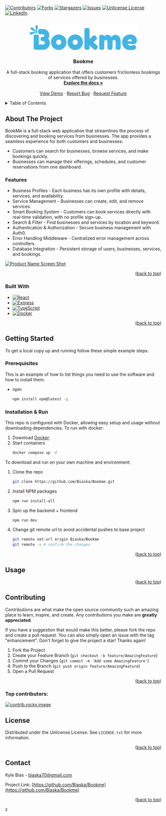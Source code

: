 <a id="readme-top"></a>

<!-- PROJECT SHIELDS -->
<!--
*** I'm using markdown "reference style" links for readability.
*** Reference links are enclosed in brackets [ ] instead of parentheses ( ).
*** See the bottom of this document for the declaration of the reference variables
*** for contributors-url, forks-url, etc. This is an optional, concise syntax you may use.
*** https://www.markdownguide.org/basic-syntax/#reference-style-links
-->
[![Contributors][contributors-shield]][contributors-url]
[![Forks][forks-shield]][forks-url]
[![Stargazers][stars-shield]][stars-url]
[![Issues][issues-shield]][issues-url]
[![Unlicense License][license-shield]][license-url]
[![LinkedIn][linkedin-shield]][linkedin-url]



<!-- PROJECT LOGO -->
<br />
<div align="center">
  <a href="https://github.com/Biaska/Bookme">
    <img src="./client/public/Bookme-word-logo-blue.png" alt="Logo" height="80">
  </a>

<h3 align="center">Bookme</h3>

  <p align="center">
    A full-stack booking application that offers customers frictionless bookings of services offered by businesses.
    <br />
    <a href="https://github.com/Biaska/Bookme"><strong>Explore the docs »</strong></a>
    <br />
    <br />
    <a href="https://github.com/Biaska/Bookme">View Demo</a>
    &middot;
    <a href="https://github.com/Biaska/Bookme/issues/new?labels=bug&template=bug-report---.md">Report Bug</a>
    &middot;
    <a href="https://github.com/Biaska/Bookme/issues/new?labels=enhancement&template=feature-request---.md">Request Feature</a>
  </p>
</div>



<!-- TABLE OF CONTENTS -->
<details>
  <summary>Table of Contents</summary>
  <ol>
    <li>
      <a href="#about-the-project">About The Project</a>
      <ul>
        <li><a href="#built-with">Built With</a></li>
      </ul>
    </li>
    <li>
      <a href="#getting-started">Getting Started</a>
      <ul>
        <li><a href="#prerequisites">Prerequisites</a></li>
        <li><a href="#installation">Installation and Run</a></li>
      </ul>
    </li>
    <li><a href="#usage">Usage</a></li>
    <li><a href="#contributing">Contributing</a></li>
    <li><a href="#license">License</a></li>
    <li><a href="#contact">Contact</a></li>
  </ol>
</details>



<!-- ABOUT THE PROJECT -->
## About The Project

BookMe is a full-stack web application that streamlines the process of discovering and booking services from businesses. The app provides a seamless experience for both customers and businesses:
- Customers can search for businesses, browse services, and make bookings quickly.
- Businesses can manage their offerings, schedules, and customer reservations from one dashboard.

### Features

- Business Profiles - Each business has its own profile with details, services, and availability.
- Service Management - Businesses can create, edit, and remove services.
- Smart Booking System - Customers can book services directly with real-time validation, with no profile sign-up.
- Search & Filter - Find businesses and services by location and keyword.
- Authentication & Authorization - Secure business management with Auth0.
- Error Handling Middleware - Centralized error management across controllers.
- Database Integration - Persistent storage of users, businesses, services, and bookings.

[![Product Name Screen Shot][product-screenshot]](https://example.com)

<p align="right">(<a href="#readme-top">back to top</a>)</p>



### Built With

* [![React][React.js]][React-url]
* [![Express][Express.js]][Express-url]
* [![TypeScript][TypeScript]][TypeScript-url]
* [![Docker][Docker]][Docker-url]

<p align="right">(<a href="#readme-top">back to top</a>)</p>



<!-- GETTING STARTED -->
## Getting Started

To get a local copy up and running follow these simple example steps.

### Prerequisites

This is an example of how to list things you need to use the software and how to install them.
* npm
  ```sh
  npm install npm@latest -g
  ```

### Installation & Run

This repo is configured with Docker, allowing easy setup and usage without downloading dependencies. To run with docker:

1. Download [Docker](Docker-url):
2. Start containers
   ```sh
   docker compose up -d
   ```

To download and run on your own machine and environment:

1. Clone the repo
   ```sh
   git clone https://github.com/Biaska/Bookme.git
   ```
2. Install NPM packages
   ```sh
   npm run install-all
   ```
3. Spin up the backend + frontend
   ```sh
   npm run dev
   ```
4. Change git remote url to avoid accidental pushes to base project
   ```sh
   git remote set-url origin Biaska/Bookme
   git remote -v # confirm the changes
   ```

<p align="right">(<a href="#readme-top">back to top</a>)</p>



<!-- USAGE EXAMPLES -->
## Usage



<p align="right">(<a href="#readme-top">back to top</a>)</p>



<!-- CONTRIBUTING -->
## Contributing

Contributions are what make the open source community such an amazing place to learn, inspire, and create. Any contributions you make are **greatly appreciated**.

If you have a suggestion that would make this better, please fork the repo and create a pull request. You can also simply open an issue with the tag "enhancement".
Don't forget to give the project a star! Thanks again!

1. Fork the Project
2. Create your Feature Branch (`git checkout -b feature/AmazingFeature`)
3. Commit your Changes (`git commit -m 'Add some AmazingFeature'`)
4. Push to the Branch (`git push origin feature/AmazingFeature`)
5. Open a Pull Request

<p align="right">(<a href="#readme-top">back to top</a>)</p>

### Top contributors:

<a href="https://github.com/Biaska/Bookme/graphs/contributors">
  <img src="https://contrib.rocks/image?repo=Biaska/Bookme" alt="contrib.rocks image" />
</a>



<!-- LICENSE -->
## License

Distributed under the Unlicense License. See `LICENSE.txt` for more information.

<p align="right">(<a href="#readme-top">back to top</a>)</p>



<!-- CONTACT -->
## Contact

Kyle Bias - biaska70@gmail.com

Project Link: [https://github.com/Biaska/Bookme](https://github.com/Biaska/Bookme)

<p align="right">(<a href="#readme-top">back to top</a>)</p>



<!-- MARKDOWN LINKS & IMAGES -->
<!-- https://www.markdownguide.org/basic-syntax/#reference-style-links -->
[contributors-shield]: https://img.shields.io/github/contributors/Biaska/Bookme.svg?style=for-the-badge
[contributors-url]: https://github.com/Biaska/Bookme/graphs/contributors
[forks-shield]: https://img.shields.io/github/forks/Biaska/Bookme.svg?style=for-the-badge
[forks-url]: https://github.com/Biaska/Bookme/network/members
[stars-shield]: https://img.shields.io/github/stars/Biaska/Bookme.svg?style=for-the-badge
[stars-url]: https://github.com/Biaska/Bookme/stargazers
[issues-shield]: https://img.shields.io/github/issues/Biaska/Bookme.svg?style=for-the-badge
[issues-url]: https://github.com/Biaska/Bookme/issues
[license-shield]: https://img.shields.io/github/license/Biaska/Bookme.svg?style=for-the-badge
[license-url]: https://github.com/Biaska/Bookme/blob/master/LICENSE.txt
[linkedin-shield]: https://img.shields.io/badge/-LinkedIn-black.svg?style=for-the-badge&logo=linkedin&colorB=555
[linkedin-url]: https://www.linkedin.com/in/kylebias/
[product-screenshot]: images/screenshot.png
[React.js]: https://img.shields.io/badge/React-20232A?style=for-the-badge&logo=react&logoColor=61DAFB
[React-url]: https://reactjs.org/
[Express.js]: https://img.shields.io/badge/express.js-000000?style=for-the-badge&logo=express&logoColor=white
[Express-url]: https://expressjs.com/
[TypeScript]: https://img.shields.io/badge/TypeScript-3178C6?style=for-the-badge&logo=typescript&logoColor=white
[TypeScript-url]: https://www.typescriptlang.org/
[Docker]: https://img.shields.io/badge/docker-257bd6?style=for-the-badge&logo=docker&logoColor=white
[Docker-url]: http://docker.com/
z